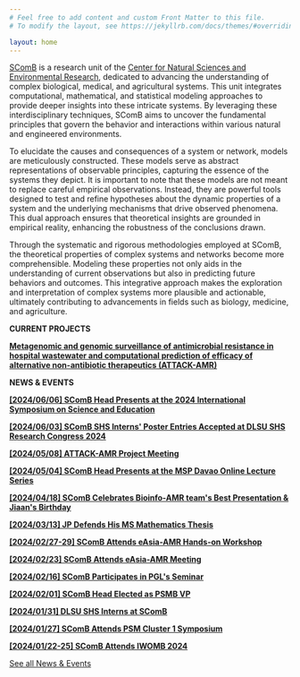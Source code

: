 ```yaml
---
# Feel free to add content and custom Front Matter to this file.
# To modify the layout, see https://jekyllrb.com/docs/themes/#overriding-theme-defaults

layout: home
---
```

[SComB](https://dlsu-scomb.github.io/) is a research unit of the [Center for Natural Sciences and Environmental Research](https://www.dlsu.edu.ph/research/research-centers/censer/?fbclid=IwAR2_ZT71u1OxhE9xfvIapV30DncFlfFUkhDu-uuX2Et4S7VO6peHvcDnyU8), dedicated to advancing the understanding of complex biological, medical, and agricultural systems. This unit integrates computational, mathematical, and statistical modeling approaches to provide deeper insights into these intricate systems. By leveraging these interdisciplinary techniques, SComB aims to uncover the fundamental principles that govern the behavior and interactions within various natural and engineered environments.

To elucidate the causes and consequences of a system or network, models are meticulously constructed. These models serve as abstract representations of observable principles, capturing the essence of the systems they depict. It is important to note that these models are not meant to replace careful empirical observations. Instead, they are powerful tools designed to test and refine hypotheses about the dynamic properties of a system and the underlying mechanisms that drive observed phenomena. This dual approach ensures that theoretical insights are grounded in empirical reality, enhancing the robustness of the conclusions drawn.

Through the systematic and rigorous methodologies employed at SComB, the theoretical properties of complex systems and networks become more comprehensible. Modeling these properties not only aids in the understanding of current observations but also in predicting future behaviors and outcomes. This integrative approach makes the exploration and interpretation of complex systems more plausible and actionable, ultimately contributing to advancements in fields such as biology, medicine, and agriculture.

**CURRENT PROJECTS**

[**Metagenomic and genomic surveillance of antimicrobial resistance in hospital wastewater and computational prediction of efficacy of alternative non-antibiotic therapeutics (ATTACK-AMR)**](/projects/#attack_amr)

**NEWS & EVENTS**

[**[2024/06/06] SComB Head Presents at the 2024 International Symposium on Science and Education**](/events/#symposium20240606)

[**[2024/06/03] SComB SHS Interns' Poster Entries Accepted at DLSU SHS Research Congress 2024**](/events/#dlsushsrescon20240603)

[**[2024/05/08] ATTACK-AMR Project Meeting**](/events/#attackamr20240508)

[**[2024/05/04] SComB Head Presents at the MSP Davao Online Lecture Series**](/events/#msp20240504)

[**[2024/04/18] SComB Celebrates Bioinfo-AMR team's Best Presentation & Jiaan's Birthday**](/events/#celebrate20240418)

[**[2024/03/13] JP Defends His MS Mathematics Thesis**](/events/#msthesis20240313)

[**[2024/02/27-29] SComB Attends eAsia-AMR Hands-on Workshop**](/events/#eAsia20240227)

[**[2024/02/23] SComB Attends eAsia-AMR Meeting**](/events/#eAsia20240223)

[**[2024/02/16] SComB Participates in PGL's Seminar**](/events/#pgl20240216)

[**[2024/02/01] SComB Head Elected as PSMB VP**](/events/#psmb20240201)

[**[2024/01/31] DLSU SHS Interns at SComB**](/events/#interns20240131)

[**[2024/01/27] SComB Attends PSM Cluster 1 Symposium**](/events/#psm20240127)

[**[2024/01/22-25] SComB Attends IWOMB 2024**](/events/#iwomb20240122)

[See all News & Events](/events)
